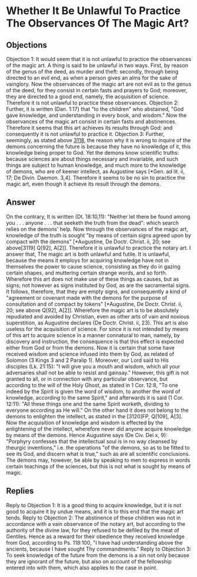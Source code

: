 # Whether It Be Unlawful To Practice The Observances Of The Magic Art?
## Objections
Objection 1: It would seem that it is not unlawful to practice the observances of the magic art. A thing is said to be unlawful in two ways. First, by reason of the genus of the deed, as murder and theft: secondly, through being directed to an evil end, as when a person gives an alms for the sake of vainglory. Now the observances of the magic art are not evil as to the genus of the deed, for they consist in certain fasts and prayers to God; moreover, they are directed to a good end, namely, the acquisition of science. Therefore it is not unlawful to practice these observances.
Objection 2: Further, it is written (Dan. 1:17) that "to the children" who abstained, "God gave knowledge, and understanding in every book, and wisdom." Now the observances of the magic art consist in certain fasts and abstinences. Therefore it seems that this art achieves its results through God: and consequently it is not unlawful to practice it.
Objection 3: Further, seemingly, as stated above [3118](A[1]), the reason why it is wrong to inquire of the demons concerning the future is because they have no knowledge of it, this knowledge being proper to God. Yet the demons know scientific truths: because sciences are about things necessary and invariable, and such things are subject to human knowledge, and much more to the knowledge of demons, who are of keener intellect, as Augustine says [*Gen. ad lit. ii, 17; De Divin. Daemon. 3,4]. Therefore it seems to be no sin to practice the magic art, even though it achieve its result through the demons.
## Answer
On the contrary, It is written (Dt. 18:10,11): "Neither let there be found among you . . . anyone . . . that seeketh the truth from the dead": which search relies on the demons' help. Now through the observances of the magic art, knowledge of the truth is sought "by means of certain signs agreed upon by compact with the demons" [*Augustine, De Doctr. Christ. ii, 20; see above[3119] Q[92], A[2]]. Therefore it is unlawful to practice the notary art.
I answer that, The magic art is both unlawful and futile. It is unlawful, because the means it employs for acquiring knowledge have not in themselves the power to cause science, consisting as they do in gazing certain shapes, and muttering certain strange words, and so forth. Wherefore this art does not make use of these things as causes, but as signs; not however as signs instituted by God, as are the sacramental signs. It follows, therefore, that they are empty signs, and consequently a kind of "agreement or covenant made with the demons for the purpose of consultation and of compact by tokens" [*Augustine, De Doctr. Christ. ii, 20; see above Q[92], A[2]]. Wherefore the magic art is to be absolutely repudiated and avoided by Christian, even as other arts of vain and noxious superstition, as Augustine declares (De Doctr. Christ. ii, 23). This art is also useless for the acquisition of science. For since it is not intended by means of this art to acquire science in a manner connatural to man, namely, by discovery and instruction, the consequence is that this effect is expected either from God or from the demons. Now it is certain that some have received wisdom and science infused into them by God, as related of Solomon (3 Kings 3 and 2 Paralip 1). Moreover, our Lord said to His disciples (Lk. 21:15): "I will give you a mouth and wisdom, which all your adversaries shall not be able to resist and gainsay." However, this gift is not granted to all, or in connection with any particular observance, but according to the will of the Holy Ghost, as stated in 1 Cor. 12:8, "To one indeed by the Spirit is given the word of wisdom, to another the word of knowledge, according to the same Spirit," and afterwards it is said (1 Cor. 12:11): "All these things one and the same Spirit worketh, dividing to everyone according as He will." On the other hand it does not belong to the demons to enlighten the intellect, as stated in the [3120]FP, Q[109], A[3]. Now the acquisition of knowledge and wisdom is effected by the enlightening of the intellect, wherefore never did anyone acquire knowledge by means of the demons. Hence Augustine says (De Civ. Dei x, 9): "Porphyry confesses that the intellectual soul is in no way cleansed by theurgic inventions," i.e. the operations "of the demons, so as to be fitted to see its God, and discern what is true," such as are all scientific conclusions. The demons may, however, be able by speaking to men to express in words certain teachings of the sciences, but this is not what is sought by means of magic.
## Replies
Reply to Objection 1: It is a good thing to acquire knowledge, but it is not good to acquire it by undue means, and it is to this end that the magic art tends.
Reply to Objection 2: The abstinence of these children was not in accordance with a vain observance of the notary art, but according to the authority of the divine law, for they refused to be defiled by the meat of Gentiles. Hence as a reward for their obedience they received knowledge from God, according to Ps. 118:100, "I have had understanding above the ancients, because I have sought Thy commandments."
Reply to Objection 3: To seek knowledge of the future from the demons is a sin not only because they are ignorant of the future, but also on account of the fellowship entered into with them, which also applies to the case in point.